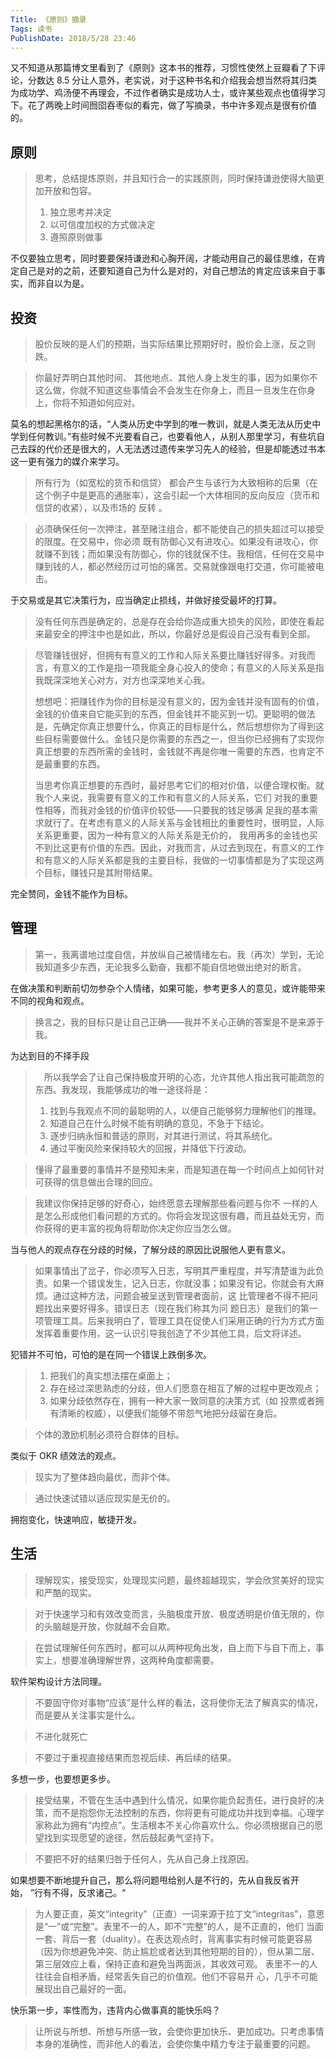 ```yaml
---
Title: 《原则》摘录
Tags: 读书
PublishDate: 2018/5/28 23:46
---
```




又不知道从那篇博文里看到了《原则》这本书的推荐，习惯性使然上豆瓣看了下评论，分数达 8.5 分让人意外，老实说，对于这种书名和介绍我会想当然将其归类为成功学、鸡汤便不再理会，不过作者确实是成功人士，或许某些观点也值得学习下。花了两晚上时间囫囵吞枣似的看完，做了写摘录，书中许多观点是很有价值的。



## 原则

> 思考，总结提炼原则，并且知行合一的实践原则，同时保持谦逊使得大脑更加开放和包容。
> 1. 独立思考并决定 
> 2. 以可信度加权的方式做决定
> 3. 遵照原则做事

不仅要独立思考，同时要要保持谦逊和心胸开阔，才能动用自己的最佳思维，在肯定自己是对的之前，还要知道自己为什么是对的，对自己想法的肯定应该来自于事实，而非自以为是。

## 投资

> 股价反映的是人们的预期，当实际结果比预期好时，股价会上涨，反之则跌。

> 你最好弄明白其他时间、 其他地点、其他人身上发生的事，因为如果你不这么做，你就不知道这些事情会不会发生在你身上，而且一旦发生在你身上，你将不知道如何应对。 

莫名的想起黑格尔的话，“人类从历史中学到的唯一教训，就是人类无法从历史中学到任何教训。”有些时候不光要看自己，也要看他人，从别人那里学习，有些坑自己去踩的代价还是很大的，人无法透过遗传来学习先人的经验，但是却能透过书本这一更有强力的媒介来学习。



> 所有行为（如宽松的货币和信贷） 都会产生与该行为大致相称的后果（在这个例子中是更高的通胀率），这会引起一个大体相同的反向反应（货币和信贷的收紧），以及市场的 反转 。

>  必须确保任何一次押注，甚至赌注组合，都不能使自己的损失超过可以接受的限度。在交易中，你必须 既有防御心又有进攻心。如果没有进攻心，你就赚不到钱；而如果没有防御心，你的钱就保不住。我相信，任何在交易中赚到钱的人，都必然经历过可怕的痛苦。交易就像跟电打交道，你可能被电击。 

于交易或是其它决策行为，应当确定止损线，并做好接受最坏的打算。



> 没有任何东西是确定的，总是存在会给你造成重大损失的风险，即使在看起来最安全的押注中也是如此，所以，你最好总是假设自己没有看到全部。 

> 尽管赚钱很好，但拥有有意义的工作和人际关系要比赚钱好得多。对我而言，有意义的工作是指一项我能全身心投入的使命；有意义的人际关系是指我既深深地关心对方，对方也深深地关心我。 
>
> 想想吧：把赚钱作为你的目标是没有意义的，因为金钱并没有固有的价值，金钱的价值来自它能买到的东西，但金钱并不能买到一切。更聪明的做法是，先确定你真正想要什么，你真正的目标是什么，然后想想你为了得到这些目标需要做什么。金钱只是你需要的东西之一，但当你已经拥有了实现你真正想要的东西所需的金钱时，金钱就不再是你唯一需要的东西，也肯定不是最重要的东西。 
>
> 当思考你真正想要的东西时，最好思考它们的相对价值，以便合理权衡。就我个人来说，我需要有意义的工作和有意义的人际关系，它们 对我的重要性相等，而我对金钱的价值评价较低——只要我的钱足够满 足我的基本需求就行了。在考虑有意义的人际关系与金钱相比的重要性时，很明显，人际关系更重要，因为一种有意义的人际关系是无价的， 我用再多的金钱也买不到比这更有价值的东西。因此，对我而言，从过去到现在，有意义的工作和有意义的人际关系都是我的主要目标，我做的一切事情都是为了实现这两个目标，赚钱只是其附带结果。

完全赞同，金钱不能作为目标。

## 管理 

> 第一，我离谱地过度自信，并放纵自己被情绪左右。我（再次）学到，无论我知道多少东西，无论我多么勤奋，我都不能自信地做出绝对的断言。

在做决策和判断前切勿参杂个人情绪，如果可能，参考更多人的意见，或许能带来不同的视角和观点。



> 换言之，我的目标只是让自己正确——我并不关心正确的答案是不是来源于我。

为达到目的不择手段




>　所以我学会了让自己保持极度开明的心态，允许其他人指出我可能疏忽的东西。我发现，我能够成功的唯一途径将是： 
>
>1. 找到与我观点不同的最聪明的人，以便自己能够努力理解他们的推理。 
>2. 知道自己在什么时候不能有明确的意见，不急于下结论。 
>3. 逐步归纳永恒和普适的原则，对其进行测试，将其系统化。
>4. 通过平衡风险来保持较大的回报，并降低下行波动。 

> 懂得了最重要的事情并不是预知未来，而是知道在每一个时间点上如何针对可获得的信息做出合理的回应。 

> 我建议你保持足够的好奇心，始终愿意去理解那些看问题与你不 一样的人是怎么形成他们看问题的方式的。你将会发现这很有趣，而且益处无穷，而你获得的更丰富的视角将帮助你决定你应当怎么做。 

当与他人的观点存在分歧的时候，了解分歧的原因比说服他人更有意义。



> 如果事情出了岔子，你必须写入日志，写明其严重程度，并写清楚谁为此负责。如果一个错误发生，记入日志，你就没事；如果没有记，你就会有大麻烦。通过这种方法，问题会被呈送到管理者面前，这 比管理者不得不把问题找出来要好得多。错误日志（现在我们称其为问 题日志）是我们的第一项管理工具。后来我明白了，管理工具在促使人们采用正确的行为方式方面发挥着重要作用，这一认识引导我创造了不少其他工具，后文将详述。 

犯错并不可怕，可怕的是在同一个错误上跌倒多次。



> 1. 把我们的真实想法摆在桌面上； 
> 2. 存在经过深思熟虑的分歧，但人们愿意在相互了解的过程中更改观点；
> 3. 如果分歧依然存在，拥有一种大家一致同意的决策方式（如 投票或者拥有清晰的权威），以便我们能够不带怨气地把分歧留在身后。 

> 个体的激励机制必须符合群体的目标。

类似于 OKR 绩效法的观点。



>  现实为了整体趋向最优，而非个体。

> 通过快速试错以适应现实是无价的。

拥抱变化，快速响应，敏捷开发。

## 生活

> 理解现实，接受现实，处理现实问题，最终超越现实，学会欣赏美好的现实和严酷的现实。

> 对于快速学习和有效改变而言，头脑极度开放、极度透明是价值无限的，你的头脑越是开放，你就越不会自欺。

> 在尝试理解任何东西时，都可以从两种视角出发，自上而下与自下而上，事实上，想要准确理解世界，这两种角度都需要。

软件架构设计方法同理。



>  不要固守你对事物“应该”是什么样的看法，这将使你无法了解真实的情况，而是要从关注事实是什么。

> 不进化就死亡

> 不要过于重视直接结果而忽视后续、再后续的结果。 

多想一步，也要想更多步。



> 接受结果，不管在生活中遇到什么情况，如果你能负起责任，进行良好的决策，而不是抱怨你无法控制的东西，你将更有可能成功并找到幸福。心理学家称此为拥有“内控点”。生活根本不关心你喜欢什么。你必须根据自己的愿望找到实现愿望的途径，然后鼓起勇气坚持下。

> 不要把不好的结果归咎于任何人，先从自己身上找原因。 

如果想要不断地提升自己，那么将问题甩给别人是不行的，先从自我反省开始， ”行有不得，反求诸己。“



> 为人要正直，英文“integrity”（正直）一词来源于拉丁文“integritas”，意思是“一”或“完整”。表里不一的人，即不“完整”的人，是不正直的，他们 当面一套、背后一套（duality）。在表达观点时，背离事实有时候可能更容易（因为你想避免冲突、防止尴尬或者达到其他短期的目的），但从第二层、第三层效应上看，保持正直和避免当两面派，其收效可观。 表里不一的人往往会自相矛盾，经常丢失自己的价值观。他们不容易开 心，几乎不可能展现出自己最好的一面。 

快乐第一步，率性而为，违背内心做事真的能快乐吗？



> 让所说与所想、所想与所感一致，会使你更加快乐、更加成功。只考虑事情本身的准确性，而非他人的看法，会使你集中精力专注于最重要的问题。